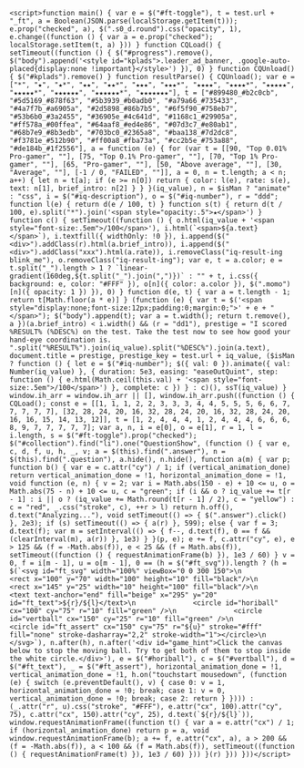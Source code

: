 <script>let gender = ""; function updateValue(e) { ["M", "F", "N"].indexOf(gender) > -1 && (gender = e) }</script>
    <script>function main() { var e = $("#ft-toggle"), t = test.url + "_ft", a = Boolean(JSON.parse(localStorage.getItem(t))); e.prop("checked", a), $(".s0_d.round").css("opacity", 1), e.change((function () { var a = e.prop("checked"); localStorage.setItem(t, a) })) } function CQLoad() { setTimeout((function () { $("#progress").remove(), $("body").append('<style id="kplads">.leader_ad_banner, .google-auto-placed{display:none !important}</style>') }), 0) } function CQUnload() { $("#kplads").remove() } function resultParse() { CQUnload(); var e = ["*", "★", "★*", "★★", "★★*", "★★★", "★★★*", "★★★★", "★★★★*", "★★★★★", "★★★★★*", "★★★★★★", "★★★★★★*", "★★★★★★★"], t = ["#899480_#b2c0cb", "#5d5169_#878f63", "#5b3939_#b0adb0", "#a79a66_#735433", "#4a7f7b_#a6905a", "#2d5898_#86b7b5", "#6f5f90_#758eb7", "#53b6b0_#3a2455", "#36905e_#4c641d", "#1168c1_#29905a", "#ff578a_#00ffea", "#64aaf8_#ed4e86", "#07d3c7_#e80ab1", "#68b7e9_#8b3edb", "#703bc0_#2365a8", "#baa138_#7d2dc8", "#f3781e_#512b90", "#ff00a8_#fba73a", "#cc2b5e_#753a88", "#de184b_#1f2556"], a = function (e) { for (var t = [[90, "Top 0.01% Pro-gamer", ""], [75, "Top 0.1% Pro-gamer", ""], [70, "Top 1% Pro-gamer", ""], [65, "Pro-gamer", ""], [50, "Above average", ""], [30, "Average", ""], [-1 / 0, "FAILED", ""]], a = 0, n = t.length; a < n; a++) { let n = t[a]; if (e >= n[0]) return { color: l(e), rate: s(e), text: n[1], brief_intro: n[2] } } }(iq_value), n = $isMan ? "animate" : "css", i = $("#iq-description"), o = $("#iq-number"), r = "ddd"; function l(e) { return d(e / 100, t) } function s(t) { return d(t / 100, e).split("*").join('<span style="opacity:.5">★</span>') } function c() { setTimeout((function () { o.html(iq_value + '<span style="font-size:.5em">/100</span>'), i.html(`<span>${a.text}</span>`), i.textfill({ widthOnly: !0 }), i.append($("<div>").addClass(r).html(a.brief_intro)), i.append($("<div>").addClass("xxx").html(a.rate)), i.removeClass("iq-result-ing blink_me"), o.removeClass("iq-result-ing"); var e, t = a.color; e = t.split("_").length > 1 ? `linear-gradient(160deg,${t.split("_").join(",")})` : "" + t, i.css({ background: e, color: "#FFF" }), o[n]({ color: a.color }), $(".momo")[n]({ opacity: 1 }) }), 0) } function d(e, t) { var a = t.length - 1; return t[Math.floor(a * e)] } (function (e) { var t = $('<span style="display:none;font-size:12px;padding:0;margin:0;">' + e + "</span>"); $("body").append(t); var a = t.width(); return t.remove(), a })(a.brief_intro) < i.width() && (r = "dd1"), prestige = "I scored %RESULT% (%DESC%) on the test. Take the test now to see how good your hand-eye coordination is. ".split("%RESULT%").join(iq_value).split("%DESC%").join(a.text), document.title = prestige, prestige_key = test.url + iq_value, ($isMan ? function () { let e = $("#iq-number"); $({ val: 0 }).animate({ val: Number(iq_value) }, { duration: 5e3, easing: "easeOutQuint", step: function () { e.html(Math.ceil(this.val) + '<span style="font-size:.5em">/100</span>') }, complete: c }) } : c)(), ssT(iq_value) } window.ih_arr = window.ih_arr || [], window.ih_arr.push((function () { CQLoad(); const e = [[1, 1, 1, 2, 2, 3, 3, 3, 4, 4, 5, 5, 5, 6, 6, 7, 7, 7, 7, 7], [32, 28, 24, 20, 16, 32, 28, 24, 20, 16, 32, 28, 24, 20, 16, 16, 15, 14, 13, 12]], t = [1, 2, 4, 4, 4, 1, 2, 4, 4, 4, 6, 6, 6, 8, 9, 7, 7, 7, 7, 7]; var a, n, i = e[0], o = e[1], r = 1, l = i.length, s = $("#ft-toggle").prop("checked"); $("#collection").find("li").one("QuestionShow", (function () { var e, c, d, f, u, h, _, v; a = $(this).find(".answer"), n = $(this).find(".question"), a.hide(), n.hide(), function a(m) { var p; function b() { var e = c.attr("cy") / 1; if (vertical_animation_done) return vertical_animation_done = !1, horizontal_animation_done = !1, void function (e, n) { v = 2; var i = Math.abs(150 - e) + 10 <= u, o = Math.abs(75 - n) + 10 <= u, c = "green"; if (i && o ? iq_value += t[r - 1] : i || o ? (iq_value += Math.round(t[r - 1] / 2), c = "yellow") : c = "red", _.css("stroke", c), ++r > l) return h.off(), d.text("Analyzing..."), void setTimeout(() => { $(".answer").click() }, 2e3); if (s) setTimeout(() => { a(r) }, 599); else { var f = 3; d.text(f); var m = setInterval(() => { f--, d.text(f), 0 == f && (clearInterval(m), a(r)) }, 1e3) } }(p, e); e += f, c.attr("cy", e), e > 125 && (f = -Math.abs(f)), e < 25 && (f = Math.abs(f)), setTimeout((function () { requestAnimationFrame(b) }), 1e3 / 60) } v = 0, f = i[m - 1], u = o[m - 1], 0 == (h = $("#ft_svg")).length ? (h = $(`<svg id="ft_svg" width="100%" viewBox="0 0 300 150">\n              <rect x="100" y="70" width="100" height="10" fill="black"/>\n              <rect x="145" y="25" width="10" height="100" fill="black"/>\n              <text text-anchor="end" fill="beige" x="295" y="20" id="ft_text">${r}/${l}</text>\n              <circle id="horiball" cx="100" cy="75" r="10" fill="green" />\n              <circle id="vertball" cx="150" cy="25" r="10" fill="green" />\n              <circle id="ft_assert" cx="150" cy="75" r="${u}" stroke="#fff" fill="none" stroke-dasharray="2,2" stroke-width="1"></circle>\n              </svg>`), n.after(h), n.after('<div id="game_hint">Click the canvas below to stop the moving ball. Try to get both of them to stop inside the white circle.</div>'), e = $("#horiball"), c = $("#vertball"), d = $("#ft_text"), _ = $("#ft_assert"), horizontal_animation_done = !1, vertical_animation_done = !1, h.on("touchstart mousedown", (function (e) { switch (e.preventDefault(), v) { case 0: v = 1, horizontal_animation_done = !0; break; case 1: v = 0, vertical_animation_done = !0; break; case 2: return } }))) : (_.attr("r", u).css("stroke", "#FFF"), e.attr("cx", 100).attr("cy", 75), c.attr("cx", 150).attr("cy", 25), d.text(`${r}/${l}`)), window.requestAnimationFrame((function t() { var a = e.attr("cx") / 1; if (horizontal_animation_done) return p = a, void window.requestAnimationFrame(b); a += f, e.attr("cx", a), a > 200 && (f = -Math.abs(f)), a < 100 && (f = Math.abs(f)), setTimeout((function () { requestAnimationFrame(t) }), 1e3 / 60) })) }(r) })) }))</script>